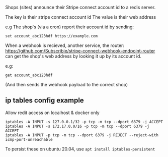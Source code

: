 Shops (sites) announce their Stripe connect account id to a redis server. 

The key is their stripe connect account id
The value is their web address

e.g The shop's (via a cron) report their account id by sending:

```
set account_abc123hdf https://example.com

```

When a webhook is recieved, another service, 
the router: https://github.com/Subscribie/stripe-connect-webhook-endpoint-router
can get the shop's web address by looking it up by its account id. 

e.g:

```
get account_abc123hdf
```
(And then sends the webhook payload to the correct shop)

## ip tables config example

Allow redit access on localhost & docker only
```
iptables -A INPUT -s 127.0.0.1/32 -p tcp -m tcp --dport 6379 -j ACCEPT
iptables -A INPUT -s 172.17.0.0/16 -p tcp -m tcp --dport 6379 -j ACCEPT
iptables -A INPUT -p tcp -m tcp --dport 6379 -j REJECT --reject-with icmp-port-unreachable
```

To persist these on ubuntu 20.04, use `apt install iptables-persistent`
